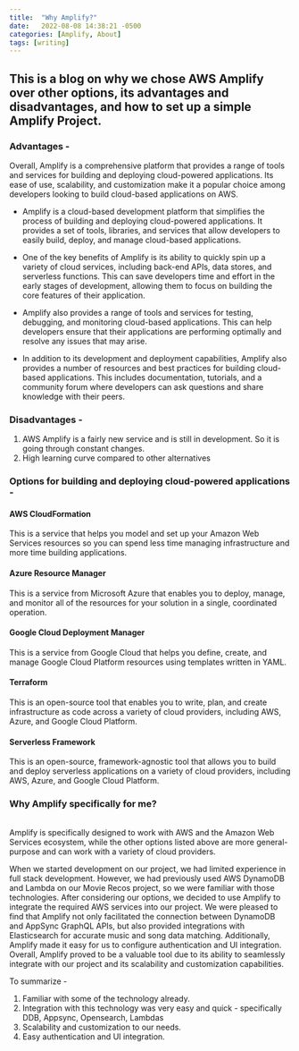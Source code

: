 ```yaml
---
title:  "Why Amplify?"
date:   2022-08-08 14:38:21 -0500
categories: [Amplify, About]
tags: [writing]
---
```


## This is a blog on why we chose AWS Amplify over other options, its advantages and disadvantages, and how to set up a simple Amplify Project.

### Advantages - 
Overall, Amplify is a comprehensive platform that provides a range of tools and services for building and deploying cloud-powered applications. Its ease of use, scalability, and customization make it a popular choice among developers looking to build cloud-based applications on AWS.
* Amplify is a cloud-based development platform that simplifies the process of building and deploying cloud-powered applications. It provides a set of tools, libraries, and services that allow developers to easily build, deploy, and manage cloud-based applications.

* One of the key benefits of Amplify is its ability to quickly spin up a variety of cloud services, including back-end APIs, data stores, and serverless functions. This can save developers time and effort in the early stages of development, allowing them to focus on building the core features of their application.

* Amplify also provides a range of tools and services for testing, debugging, and monitoring cloud-based applications. This can help developers ensure that their applications are performing optimally and resolve any issues that may arise.

* In addition to its development and deployment capabilities, Amplify also provides a number of resources and best practices for building cloud-based applications. This includes documentation, tutorials, and a community forum where developers can ask questions and share knowledge with their peers.


### Disadvantages - 
1. AWS Amplify is a fairly new service and is still in development. So it is going through constant changes.
2. High learning curve compared to other alternatives

### Options for building and deploying cloud-powered applications - 
#### AWS CloudFormation
This is a service that helps you model and set up your Amazon Web Services resources so you can spend less time managing infrastructure and more time building applications.

#### Azure Resource Manager
This is a service from Microsoft Azure that enables you to deploy, manage, and monitor all of the resources for your solution in a single, coordinated operation.

#### Google Cloud Deployment Manager
This is a service from Google Cloud that helps you define, create, and manage Google Cloud Platform resources using templates written in YAML.

#### Terraform
This is an open-source tool that enables you to write, plan, and create infrastructure as code across a variety of cloud providers, including AWS, Azure, and Google Cloud Platform.

#### Serverless Framework
This is an open-source, framework-agnostic tool that allows you to build and deploy serverless applications on a variety of cloud providers, including AWS, Azure, and Google Cloud Platform.


### Why Amplify specifically for me?

<br> Amplify is specifically designed to work with AWS and the Amazon Web Services ecosystem, while the other options listed above are more general-purpose and can work with a variety of cloud providers.<br>

When we started development on our project, we had limited experience in full stack development. However, we had previously used AWS DynamoDB and Lambda on our Movie Recos project, so we were familiar with those technologies. After considering our options, we decided to use Amplify to integrate the required AWS services into our project. We were pleased to find that Amplify not only facilitated the connection between DynamoDB and AppSync GraphQL APIs, but also provided integrations with Elasticsearch for accurate music and song data matching. Additionally, Amplify made it easy for us to configure authentication and UI integration. Overall, Amplify proved to be a valuable tool due to its ability to seamlessly integrate with our project and its scalability and customization capabilities.

To summarize - 
1. Familiar with some of the technology already.
2. Integration with this technology was very easy and quick - specifically DDB, Appsync, Opensearch, Lambdas
3. Scalability and customization to our needs.
4. Easy authentication and UI integration.